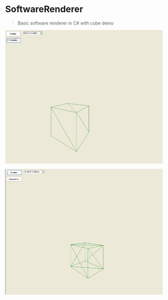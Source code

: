 # SoftwareRenderer

> Basic software renderer in C# with cube demo

![demo1](demo1.jpg)


![demo1](demo2.jpg)
